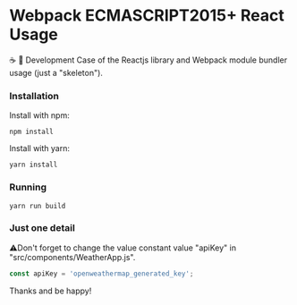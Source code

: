 # Webpack ECMASCRIPT2015+ React Usage
:coffee: :briefcase: Development Case of the Reactjs library and Webpack module bundler usage (just a "skeleton").

### Installation
Install with npm:
```
npm install
```
Install with yarn:
```
yarn install
```

### Running
```
yarn run build
```
### Just one detail
:warning:Don't forget to change the value constant value "apiKey" in "src/components/WeatherApp.js".
```javascript
const apiKey = 'openweathermap_generated_key';
```
Thanks and be happy!
